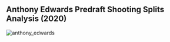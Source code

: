 ## Anthony Edwards Predraft Shooting Splits Analysis (2020)

![anthony_edwards](https://github.com/user-attachments/assets/2b79b15e-d54d-49fe-ad18-0a4ba489cda3)
